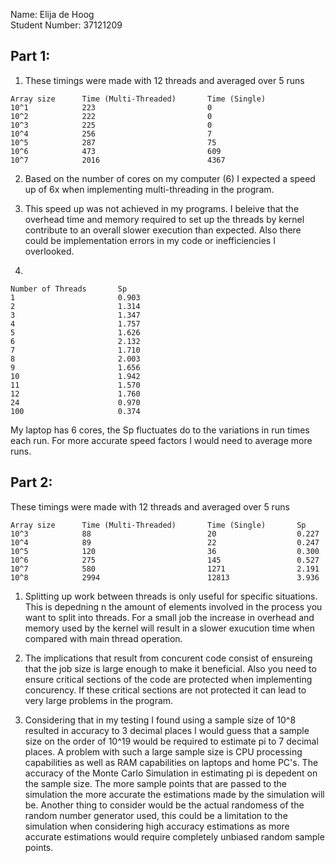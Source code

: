 Name: Elija de Hoog   
Student Number: 37121209

## Part 1:
1. These timings were made with 12 threads and averaged over 5 runs
```
Array size      Time (Multi-Threaded)       Time (Single)
10^1            223                         0
10^2            222                         0
10^3            225                         0
10^4            256                         7
10^5            287                         75
10^6            473                         609
10^7            2016                        4367
```
2.  Based on the number of cores on my computer (6) I expected a speed up of 6x when implementing multi-threading in the program.

3. This speed up was not achieved in my programs. I beleive that the overhead time and memory required to set up the threads by kernel contribute to an overall slower execution than expected. Also there could be implementation errors in my code or inefficiencies I overlooked.

4.
```
Number of Threads       Sp
1                       0.903
2                       1.314
3                       1.347
4                       1.757
5                       1.626
6                       2.132
7                       1.710
8                       2.003
9                       1.656
10                      1.942
11                      1.570
12                      1.760
24                      0.970
100                     0.374
```
My laptop has 6 cores, the Sp fluctuates do to the variations in run times each run. For more accurate speed factors I would need to average more runs.

## Part 2:
These timings were made with 12 threads and averaged over 5 runs
```
Array size      Time (Multi-Threaded)       Time (Single)       Sp
10^3            88                          20                  0.227
10^4            89                          22                  0.247
10^5            120                         36                  0.300
10^6            275                         145                 0.527
10^7            580                         1271                2.191
10^8            2994                        12813               3.936
```
1. Splitting up work between threads is only useful for specific situations. This is depedning n the amount of elements involved in the process you want to split into threads. For a small job the increase in overhead and memory used by the kernel will result in a slower exucution time when compared with main thread operation.

2. The implications that result from concurent code consist of ensureing that the job size is large enough to make it beneficial. Also you need to ensure critical sections of the code are protected when implementing concurency. If these critical sections are not protected it can lead to very large problems in the program.

3. Considering that in my testing I found using a sample size of 10^8 resulted in accuracy to 3 decimal places I would guess that a sample size on the order of 10^19 would be required to estimate pi to 7 decimal places. A problem with such a large sample size is CPU processing capabilities as well as RAM capabilities on laptops and home PC's. The accuracy of the Monte Carlo Simulation in estimating pi is depedent on the sample size. The more sample points that are passed to the simulation the more accurate the estimations made by the simulation will be. Another thing to consider would be the actual randomess of the random number generator used, this could be a limitation to the simulation when considering high accuracy estimations as more accurate estimations would require completely unbiased random sample points.
